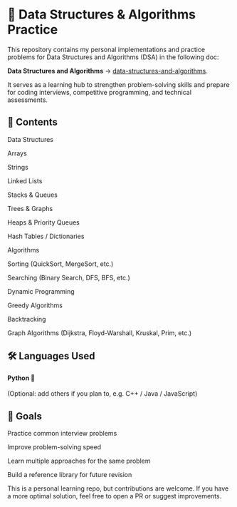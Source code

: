 # 📘 Data Structures & Algorithms Practice

This repository contains my personal implementations and practice problems for Data Structures and Algorithms (DSA) in the following doc:

**Data Structures and Algorithms** -> [data-structures-and-algorithms](https://docs.google.com/document/d/1J-J1sgiojrEGdp9ZcCgKvq8I15tvZWJ1ps-ycQkjYg0/edit?tab=t.0.).

It serves as a learning hub to strengthen problem-solving skills and prepare for coding interviews, competitive programming, and technical assessments.

## 🚀 Contents

Data Structures

Arrays

Strings

Linked Lists

Stacks & Queues

Trees & Graphs

Heaps & Priority Queues

Hash Tables / Dictionaries

Algorithms

Sorting (QuickSort, MergeSort, etc.)

Searching (Binary Search, DFS, BFS, etc.)

Dynamic Programming

Greedy Algorithms

Backtracking

Graph Algorithms (Dijkstra, Floyd-Warshall, Kruskal, Prim, etc.)

## 🛠 Languages Used

#### Python 🐍

(Optional: add others if you plan to, e.g. C++ / Java / JavaScript)

## 🎯 Goals

Practice common interview problems

Improve problem-solving speed

Learn multiple approaches for the same problem

Build a reference library for future revision

This is a personal learning repo, but contributions are welcome.
If you have a more optimal solution, feel free to open a PR or suggest improvements.
